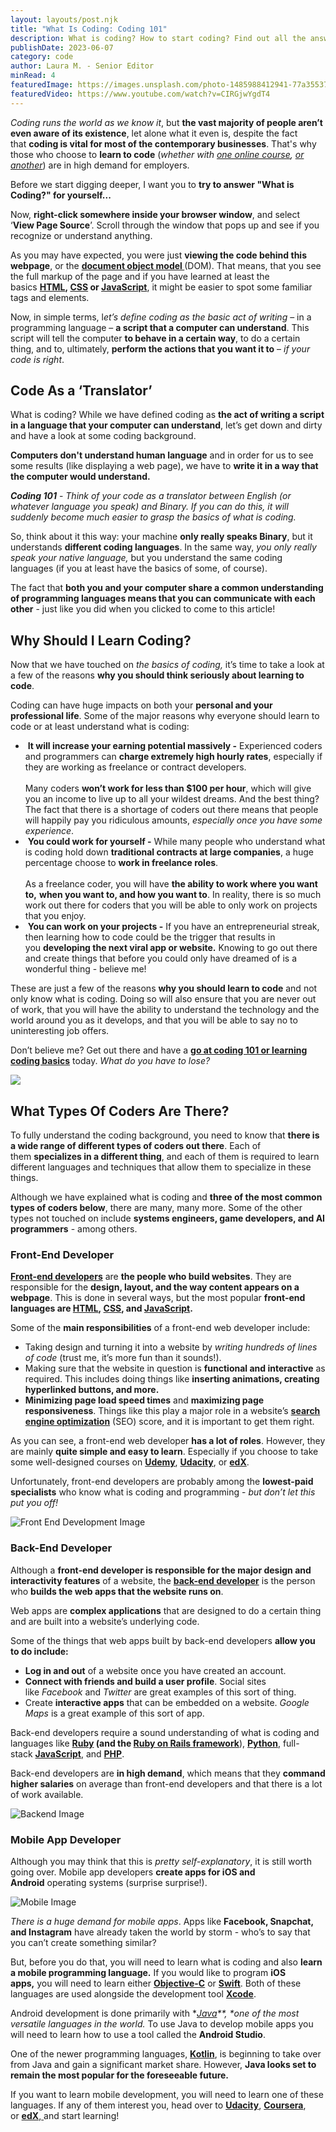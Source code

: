 ```yaml
---
layout: layouts/post.njk
title: "What Is Coding: Coding 101"
description: What is coding? How to start coding? Find out all the answers in this article!
publishDate: 2023-06-07
category: code
author: Laura M. - Senior Editor
minRead: 4
featuredImage: https://images.unsplash.com/photo-1485988412941-77a35537dae4?ixlib=rb-4.0.3&ixid=M3wxMjA3fDB8MHxzZWFyY2h8MzV8fGNvbXB1dGVyfGVufDB8fDB8fHww&auto=format&fit=crop&w=600&q=60
featuredVideo: https://www.youtube.com/watch?v=CIRGjwYgdT4
---
```

*Coding runs the world as we know it*, but **the vast majority of people aren’t even aware of its existence**, let alone what it even is, despite the fact that **coding is vital for most of the contemporary businesses**. That's why those who choose to **learn to code** (*whether with [one online course](https://www.bitdegree.org/goon/introduction-to-python-programming-udemy), [or another](https://www.bitdegree.org/goon/edx-homepage)*) are in high demand for employers.  

Before we start digging deeper, I want you to **try to answer "What is Coding?" for yourself...**

Now, **right-click somewhere inside your browser window**, and select ‘**View Page Source**’. Scroll through the window that pops up and see if you recognize or understand anything.

As you may have expected, you were just **viewing the code behind this webpage**, or the **[document object model ](https://en.wikipedia.org/wiki/Document_Object_Model)**(DOM). That means, that you see the full markup of the page and if you have learned at least the basics **[HTML](https://en.wikipedia.org/wiki/HTML), [CSS](https://en.wikipedia.org/wiki/Cascading_Style_Sheets) or [JavaScript](https://en.wikipedia.org/wiki/JavaScript)**, it might be easier to spot some familiar tags and elements.

Now, in simple terms, l*et’s define coding as the basic act of writing* – in a programming language – **a script that a computer can understand**. This script will tell the computer **to behave in a certain way**, to do a certain thing, and to, ultimately, **perform the actions that you want it to** – *if your code is right*.

## Code As a ‘Translator’

<!--StartFragment-->

What is coding? While we have defined coding as **the act of writing a script in a language that your computer can understand**, let’s get down and dirty and have a look at some coding background.

**Computers don't understand human language** and in order for us to see some results (like displaying a web page), we have to **write it in a way that the computer would understand.**

***Coding 101*** - *Think of your code as a translator between English (or whatever language you speak) and Binary. If you can do this, it will suddenly become much easier to grasp the basics of what is coding.*

So, think about it this way: your machine **only really speaks Binary**, but it understands **different coding languages**. In the same way, *you only really speak your native language,* but you understand the same coding languages (if you at least have the basics of some, of course).

The fact that **both you and your computer share a common understanding of programming languages means that you can communicate with each other** - just like you did when you clicked to come to this article!

<!--EndFragment-->

<!--StartFragment-->

## Why Should I Learn Coding?

Now that we have touched on *the basics of coding,* it’s time to take a look at a few of the reasons **why you should think seriously about learning to code**.

Coding can have huge impacts on both your **personal and your professional life**. Some of the major reasons why everyone should learn to code or at least understand what is coding:

*  **It will increase your earning potential massively -** Experienced coders and programmers can **charge extremely high hourly rates**, especially if they are working as freelance or contract developers.\
  \
  Many coders **won’t work for less than $100 per hour**, which will give you an income to live up to all your wildest dreams. And the best thing? The fact that there is a shortage of coders out there means that people will happily pay you ridiculous amounts, *especially once you have some experience*.
*  **You could work for yourself -** While many people who understand what is coding hold down **traditional contracts at large companies**, a huge percentage choose to **work in freelance roles**.\
  \
  As a freelance coder, you will have **the ability to work where you want to,** **when you want to, and how you want to**. In reality, there is so much work out there for coders that you will be able to only work on projects that you enjoy.
*  **You can work on your projects -** If you have an entrepreneurial streak, then learning how to code could be the trigger that results in you **developing the next viral app or website.** Knowing to go out there and create things that before you could only have dreamed of is a wonderful thing - believe me!

These are just a few of the reasons **why you should learn to code** and not only know what is coding. Doing so will also ensure that you are never out of work, that you will have the ability to understand the technology and the world around you as it develops, and that you will be able to say no to uninteresting job offers.

Don’t believe me? Get out there and have a **[go at coding 101 or learning coding basics](https://www.bitdegree.org/learn/)** today. *What do you have to lose?*

<!--EndFragment-->

![](https://images.unsplash.com/photo-1507238691740-187a5b1d37b8?ixlib=rb-4.0.3&ixid=M3wxMjA3fDB8MHxwaG90by1wYWdlfHx8fGVufDB8fHx8fA%3D%3D&auto=format&fit=crop&w=455&q=80)

<!--StartFragment-->

## What Types Of Coders Are There?

To fully understand the coding background, you need to know that **there is a wide range of different types of coders out there**. Each of them **specializes in a different thing**, and each of them is required to learn different languages and techniques that allow them to specialize in these things.

Although we have explained what is coding and **three of the most common types of coders below**, there are many, many more. Some of the other types not touched on include **systems engineers, game developers, and AI programmers** - among others.

<!--EndFragment--><!--StartFragment-->

### Front-End Developer

**[Front-end developers](https://en.wikipedia.org/wiki/Front-end_web_development)** are **the people who build websites**. They are responsible for the **design, layout, and the way content appears on a webpage**. This is done in several ways, but the most popular **front-end languages are [HTML](https://en.wikipedia.org/wiki/HTML), [CSS](https://en.wikipedia.org/wiki/Cascading_Style_Sheets), and [JavaScript](https://en.wikipedia.org/wiki/JavaScript).**

<!--EndFragment-->

<!--StartFragment-->

Some of the **main responsibilities** of a front-end web developer include:

* Taking design and turning it into a website by *writing hundreds of lines of code* (trust me, it’s more fun than it sounds!).
* Making sure that the website in question is **functional and interactive** as required. This includes doing things like **inserting animations, creating hyperlinked buttons, and more.**
* **Minimizing page load speed times** and **maximizing page responsiveness**. Things like this play a major role in a website’s **[search engine optimization](https://en.wikipedia.org/wiki/Search_engine_optimization)** (SEO) score, and it is important to get them right.

As you can see, a front-end web developer **has a lot of roles**. However, they are mainly **quite simple and easy to learn**. Especially if you choose to take some well-designed courses on **[Udemy](https://www.bitdegree.org/goon/udemy)**, **[Udacity](https://www.bitdegree.org/goon/udacity-homepage)**, or **[edX](https://www.bitdegree.org/goon/edx-homepage)**.

Unfortunately, front-end developers are probably among the **lowest-paid specialists** who know what is coding and programming - *but don’t let this put you off!*

<!--EndFragment-->

![Front End Development Image](https://images.unsplash.com/photo-1613068687893-5e85b4638b56?ixlib=rb-4.0.3&ixid=M3wxMjA3fDB8MHxwaG90by1wYWdlfHx8fGVufDB8fHx8fA%3D%3D&auto=format&fit=crop&w=870&q=80 "Front End Development")

<!--StartFragment-->

### Back-End Developer

Although a **front-end developer is responsible for the major design and interactivity features** of a website, the **[back-end developer](https://en.wikipedia.org/wiki/Front_end_and_back_end)** is the person who **builds the web apps that the website runs on**.

<!--EndFragment-->

<!--StartFragment-->

Web apps are **complex applications** that are designed to do a certain thing and are built into a website’s underlying code.

Some of the things that web apps built by back-end developers **allow you to do include:**

* **Log in and out** of a website once you have created an account.
* **Connect with friends and build a user profile**. Social sites like *Facebook* and *Twitter* are great examples of this sort of thing.
* Create **interactive apps** that can be embedded on a website. *Google Maps* is a great example of this sort of app.

Back-end developers require a sound understanding of what is coding and languages like **[Ruby](https://en.wikipedia.org/wiki/Ruby_(programming_language)) (and the [Ruby on Rails framework](https://en.wikipedia.org/wiki/Ruby_on_Rails)**), **[Python](https://en.wikipedia.org/wiki/Python_(programming_language))**, full-stack **[JavaScript](https://en.wikipedia.org/wiki/JavaScript)**, and **[PHP](https://en.wikipedia.org/wiki/PHP)**.

Back-end developers are **in high demand**, which means that they **command higher salaries** on average than front-end developers and that there is a lot of work available.

<!--EndFragment-->

![Backend Image](https://images.unsplash.com/photo-1627398242454-45a1465c2479?ixlib=rb-4.0.3&ixid=M3wxMjA3fDB8MHxwaG90by1wYWdlfHx8fGVufDB8fHx8fA%3D%3D&auto=format&fit=crop&w=774&q=80 "Backend Development")

<!--StartFragment-->

### Mobile App Developer

Although you may think that this is *pretty self-explanatory*, it is still worth going over. Mobile app developers **create apps for iOS and Android** operating systems (surprise surprise!).

<!--EndFragment-->

![Mobile Image](https://images.unsplash.com/photo-1526498460520-4c246339dccb?ixlib=rb-4.0.3&ixid=M3wxMjA3fDB8MHxwaG90by1wYWdlfHx8fGVufDB8fHx8fA%3D%3D&auto=format&fit=crop&w=870&q=80 "Mobile Development ")

<!--StartFragment-->

*There is a huge demand for mobile apps*. Apps like **Facebook, Snapchat, and Instagram** have already taken the world by storm - who’s to say that you can’t create something similar?

But, before you do that, you will need to learn what is coding and also **learn a mobile programming language.** If you would like to program **iOS apps,** you will need to learn either **[Objective-C](https://en.wikipedia.org/wiki/Objective-C)** or **[Swift](https://en.wikipedia.org/wiki/Swift_(programming_language))**. Both of these languages are used alongside the development tool **[Xcode](https://en.wikipedia.org/wiki/Xcode)**.

Android development is done primarily with **[Java](https://en.wikipedia.org/wiki/Java_(programming_language))**, *one of the most versatile languages in the world.* To use Java to develop mobile apps you will need to learn how to use a tool called the **Android Studio**.

One of the newer programming languages, **[Kotlin](https://en.wikipedia.org/wiki/Kotlin_(programming_language))**, is beginning to take over from Java and gain a significant market share. However, **Java looks set to remain the most popular for the foreseeable future.**

If you want to learn mobile development, you will need to learn one of these languages. If any of them interest you, head over to **[Udacity](https://www.bitdegree.org/goon/udacity-homepage)**, **[Coursera](https://www.bitdegree.org/goon/coursera)**, or **[edX](https://www.bitdegree.org/goon/edx-homepage)**,[ ](https://www.bitdegree.org/learn/)and start learning!

<!--EndFragment-->